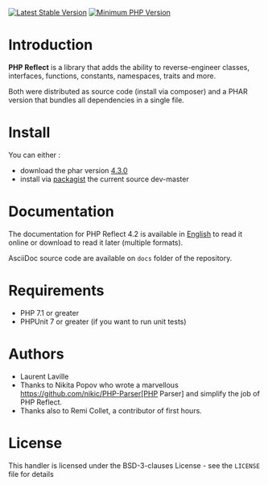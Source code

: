 [![Latest Stable Version](https://img.shields.io/packagist/v/bartlett/php-reflect.svg?style=flat-square)](https://packagist.org/packages/bartlett/php-compatinfo-db)
[![Minimum PHP Version](https://img.shields.io/badge/php-%3E%3D%207.1-8892BF.svg?style=flat-square)](https://php.net/)

# Introduction

**PHP Reflect** is a library that
adds the ability to reverse-engineer classes, interfaces, functions, constants, namespaces, traits and more.

Both were distributed as source code (install via composer) and a PHAR version
that bundles all dependencies in a single file.

# Install

You can either :

* download the phar version [4.3.0](http://bartlett.laurent-laville.org/get/phpreflect-4.3.0.phar)
* install via [packagist](https://packagist.org/packages/bartlett/php-reflect) the current source dev-master

# Documentation

The documentation for PHP Reflect 4.2 is available
in [English](http://php5.laurent-laville.org/reflect/manual/4.2/en/)
to read it online or download to read it later (multiple formats).

AsciiDoc source code are available on `docs` folder of the repository.

# Requirements

* PHP 7.1 or greater
* PHPUnit 7 or greater (if you want to run unit tests)

# Authors

* Laurent Laville
* Thanks to Nikita Popov who wrote a marvellous https://github.com/nikic/PHP-Parser[PHP Parser] and simplify the job of PHP Reflect.
* Thanks also to Remi Collet, a contributor of first hours.

# License

This handler is licensed under the BSD-3-clauses License - see the `LICENSE` file for details

